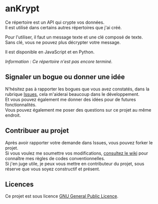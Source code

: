 # anKrypt

Ce répertoire est un API qui crypte vos données.  
Il est utilisé dans certains autres répertoires que j'ai créé.  
  
Pour l'utiliser, il faut un message texte et une clé composé de texte.  
Sans clé, vous ne pouvez plus décrypter votre message.  
  
Il est disponible en JavaScript et en Python.
  
_Information : Ce répertoire n'est pas encore terminé._

## Signaler un bogue ou donner une idée

N'hésitez pas à rapporter les bogues que vous avez constatés, dans la rubrique <a href="https://github.com/alcapitan/ankrypt/issues">Issues</a>, cela m'aiderai beaucoup dans le développement.  
Et vous pouvez également me donner des idées pour de futures fonctionnalités.  
Vous pouvez également me poser des questions sur ce projet au même endroit.  

## Contribuer au projet

Après avoir rapporter votre demande dans Issues, vous pouvez forker le projet.  
Si vous voulez me soumettre vos modifications, <a href="https://github.com/alcapitan/ankrypt/wiki">consultez le wiki</a> pour connaître mes règles de codes conventionnelles.  
Si j'en juge utile, je peux vous mettre en contributeur du projet, sous réserve que vous soyez constructif et présent.  

## Licences

Ce projet est sous licence <a href="https://github.com/alcapitan/ankrypt/blob/public/LICENSE.md">GNU General Public Licence</a>.  

